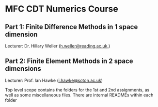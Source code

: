 # MFC CDT Numerics Course

## Part 1: Finite Difference Methods in 1 space dimension

Lecturer: Dr. Hillary Weller ([h.weller@reading.ac.uk.](h.weller@reading.ac.uk.))

## Part 2: Finite Element Methods in 2 space dimensions

Lecturer: Prof. Ian Hawke ([i.hawke@soton.ac.uk](i.hawke@soton.ac.uk))

Top level scope contains the folders for the 1st and 2nd assignments, as well as some miscellaneous files.
There are internal READMEs within each folder